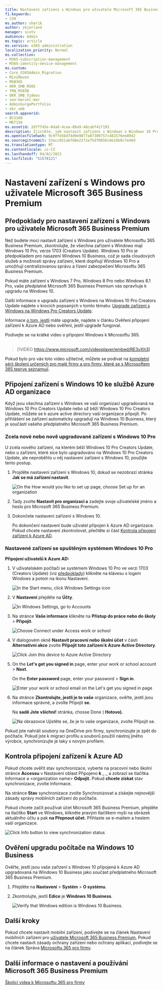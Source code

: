 ```yaml
---
title: Nastavení zařízení s Windows pro uživatele Microsoft 365 Business Premium
f1.keywords:
- CSH
ms.author: sharik
author: skjerland
manager: scotv
audience: Admin
ms.topic: article
ms.service: o365-administration
localization_priority: Normal
ms.collection:
- M365-subscription-management
- M365-identity-device-management
ms.custom:
- Core_O365Admin_Migration
- MiniMaven
- MSB365
- OKR_SMB_M365
- TRN_M365B
- OKR_SMB_Videos
- seo-marvel-mar
- AdminSurgePortfolio
- okr_smb
search.appverid:
- BCS160
- MET150
ms.assetid: 2d7ff45e-0da0-4caa-89a9-48cabf41f193
description: Zjistěte, jak nastavit zařízení s Windows s Windows 10 Pro pro uživatele Microsoftu 365 Business Premium, které umožňují centralizovanou správu a ovládací prvky zabezpečení.
ms.openlocfilehash: 9c9ffe5bd74d9e9877a87309757c481576ee89d2
ms.sourcegitcommit: 53acc851abf68e2272e75df0856c0e16b0c7e48d
ms.translationtype: MT
ms.contentlocale: cs-CZ
ms.lasthandoff: 04/02/2021
ms.locfileid: "51578121"
---
```

# <a name="set-up-windows-devices-for-microsoft-365-business-premium-users"></a>Nastavení zařízení s Windows pro uživatele Microsoft 365 Business Premium

## <a name="prerequisites-for-setting-up-windows-devices-for-microsoft-365-business-premium-users"></a>Předpoklady pro nastavení zařízení s Windows pro uživatele Microsoft 365 Business Premium

Než budete moci nastavit zařízení s Windows pro uživatele Microsoftu 365 Business Premium, zkontrolujte, že všechna zařízení s Windows mají Windows 10 Pro, verze 1703 (Creators Update). Windows 10 Pro je předpokladem pro nasazení Windows 10 Business, což je sada cloudových služeb a možností správy zařízení, které doplňují Windows 10 Pro a umožňují centralizovanou správu a řízení zabezpečení Microsoftu 365 Business Premium.
  
Pokud máte zařízení s Windows 7 Pro, Windows 8 Pro nebo Windows 8.1 Pro, vaše předplatné Microsoft 365 Business Premium vás opravňuje k upgradu na Windows 10.
  
Další informace o upgradu zařízení s Windows na Windows 10 Pro Creators Update najdete v krocích popsaných v tomto tématu: [Upgrade zařízení s Windows na Windows Pro Creators Update](upgrade-to-windows-pro-creators-update.md).
  
Informace [o tom, jestli](#verify-the-device-is-connected-to-azure-ad) máte upgrade, najdete v článku Ověření připojení zařízení k Azure AD nebo ověření, jestli upgrade fungoval.

Podívejte se na krátké video o připojení Windows k Microsoftu 365.<br><br>

> [!VIDEO https://www.microsoft.com/videoplayer/embed/RE3yXh3] 

Pokud bylo pro vás toto video užitečné, můžete se podívat na [kompletní sérii školení určených pro malé firmy a pro firmy, které se s Microsoftem 365 teprve seznamují](https://support.microsoft.com/office/6ab4bbcd-79cf-4000-a0bd-d42ce4d12816).
  
## <a name="join-windows-10-devices-to-your-organizations-azure-ad"></a>Připojení zařízení s Windows 10 ke službě Azure AD organizace

Když jsou všechna zařízení s Windows ve vaší organizaci upgradovaná na Windows 10 Pro Creators Update nebo už běží Windows 10 Pro Creators Update, můžete se k azure active directory vaší organizace připojit. Po přihlášení se zařízení automaticky upgradují na Windows 10 Business, který je součástí vašeho předplatného Microsoft 365 Business Premium.
  
### <a name="for-a-brand-new-or-newly-upgraded-windows-10-pro-device"></a>Zcela nové nebo nově upgradované zařízení s Windows 10 Pro

U zcela nového zařízení, na kterém běží Windows 10 Pro Creators Update, nebo u zařízení, které sice bylo upgradováno na Windows 10 Pro Creators Update, ale neproběhlo u něj nastavení zařízení s Windows 10, použijte tento postup.
  
1. Projděte nastavení zařízení s Windows 10, dokud se nezobrazí stránka **Jak se má zařízení nastavit**. 
    
    ![On the How would you like to set up page, choose Set up for an organization](../media/1b0b2dba-00bb-4a99-a729-441479220cb7.png)
  
2. Tady zvolte **Nastavit pro organizaci a** zadejte svoje uživatelské jméno a heslo pro Microsoft 365 Business Premium. 
    
3. Dokončete nastavení zařízení s Windows 10.
    
   Po dokončení nastavení bude uživatel připojen k Azure AD organizace. Pokud chcete nastavení zkontrolovat, přečtěte si část [Kontrola připojení zařízení k Azure AD](#verify-the-device-is-connected-to-azure-ad). 
  
### <a name="for-a-device-already-set-up-and-running-windows-10-pro"></a>Nastavené zařízení se spuštěným systémem Windows 10 Pro

 **Připojení uživatelů k Azure AD:**
  
1. V uživatelském počítači se systémem Windows 10 Pro ve verzi 1703 (Creators Update) (viz [předpoklady](pre-requisites-for-data-protection.md)) klikněte na klávesu s logem Windows a potom na ikonu Nastavení.
  
   ![In the Start menu, click Windows Settings icon](../media/74e1ce9a-1554-4761-beb9-330b176e9b9d.png)
  
2. V **Nastavení** přejděte na **Účty**.
  
   ![In Windows Settings, go to Accounts](../media/472fd688-d111-4788-9fbb-56a00fbdc24d.png)
  
3. Na stránce **Vaše informace** klikněte na **Přístup do práce nebo do školy** \> **Připojit**.
  
   ![Choose Connect under Access work or school](../media/af3a4e3f-f9b9-4969-b3e2-4ef99308090c.png)
  
4. V dialogovém okně **Nastavit pracovní nebo školní účet** v části **Alternativní akce** zvolte **Připojit toto zařízení k Azure Active Directory**.
  
   ![Click Join this device to Azure Active Directory](../media/fb709a1b-05a9-4750-9cb9-e097f4412cba.png)
  
5. On the **Let's get you signed in** page, enter your work or school account \> **Next**.
  
   On the **Enter password** page, enter your password \> **Sign in**.
  
   ![Enter your work or school email on the Let's get you signed in page](../media/f70eb148-b1d2-4ba3-be38-7317eaf0321a.png)
  
6. Na stránce **Zkontrolujte, jestli je to vaše** organizace, ověřte, jestli jsou informace správné, a zvolte Připojit **se.**
  
   Na **sadě Jste všichni!** stránka, chosse Done ( **Hotovo).**
  
   ![Na obrazovce Ujistěte se, že je to vaše organizace, zvolte Připojit se.](../media/c749c0a2-5191-4347-a451-c062682aa1fb.png)
  
Pokud jste nahráli soubory na OneDrive pro firmy, synchronizujte je zpět do počítače. Pokud jste k migraci profilu a souborů použili nástroj jiného výrobce, synchronizujte je taky s novým profilem.
  
## <a name="verify-the-device-is-connected-to-azure-ad"></a>Kontrola připojení zařízení k Azure AD

Pokud chcete ověřit stav synchronizace, vyberte na pracovní nebo školní stránce **Accessu** v Nastavení oblast Připojeno **k** _ _ a zobrazí se tlačítka Informace a \<organization name\>  **Odpojit.** Pokud **chcete získat** stav synchronizace, zvolte Informace. 
  
Na stránce **Stav** synchronizace  zvolte Synchronizovat a získejte nejnovější zásady správy mobilních zařízení do počítače.
  
Pokud chcete začít používat účet Microsoft 365 Business Premium, přejděte na tlačítko **Start** ve Windows, klikněte pravým tlačítkem myši na obrázek aktuálního účtu a pak **na Přepnout účet.** Přihlaste se e-mailem a heslem vaší organizace.
  
![Click Info button to view synchronization status](../media/818f7043-adbf-402a-844a-59d50034911d.png)
  
## <a name="verify-the-pc-is-upgraded-to-windows-10-business"></a>Ověření upgradu počítače na Windows 10 Business

Ověřte, jestli jsou vaše zařízení s Windows 10 připojená k Azure AD upgradovaná na Windows 10 Business jako součást předplatného Microsoft 365 Business Premium.
  
1. Přejděte na **Nastavení** \> **Systém** \> **O systému**.
    
2. Zkontrolujte, jestli **Edice** je **Windows 10 Business**.
    
    ![Verify that Windows edition is Windows 10 Business.](../media/ff660fc8-d3ba-431b-89a5-f5abded96c4d.png)
  
## <a name="next-steps"></a>Další kroky

Pokud chcete nastavit mobilní zařízení, podívejte se na článek Nastavení mobilních zařízení pro [uživatele Microsoft 365 Business Premium](set-up-mobile-devices.md), Pokud chcete nastavit zásady ochrany zařízení nebo ochrany aplikací, podívejte se na článek Správa [Microsoftu 365 pro firmy](manage.md).
  
## <a name="for-more-on-setting-up-and-using-microsoft-365-business-premium"></a>Další informace o nastavení a používání Microsoft 365 Business Premium

[Školicí videa k Microsoftu 365 pro firmy](https://support.microsoft.com/office/6ab4bbcd-79cf-4000-a0bd-d42ce4d12816)
